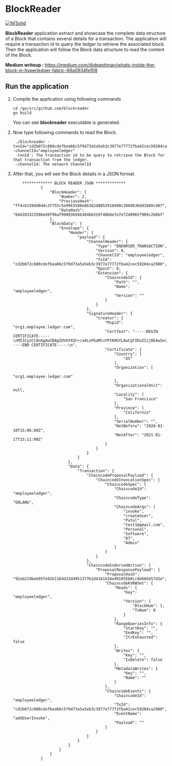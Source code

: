 <h1>BlockReader</h1>
<p><a href="https://www.hyperledger.org/projects/fabric"><img src="https://www.hyperledger.org/wp-content/uploads/2016/09/logo_hl_new.png" alt="N|Solid"></a></p>
<p><b>BlockReader</b> application extract and showcase the complete data structure of a Block that contains several details for a transaction. The application will require a transaction id to query the ledger to retrieve the associated block. Then the application will follow the Block data structure to read the content of the Block.</p>
<p><b>Medium writeup : </b><a href="https://medium.com/@deeptiman/whats-inside-the-block-in-hyperledger-fabric-69a0934fef08">https://medium.com/@deeptiman/whats-inside-the-block-in-hyperledger-fabric-69a0934fef08</a>


<h2> Run the application </h2>
<ol>
  <li> 
    Compile the application using following commands 
                
    cd /go/src/github.com/blockreader
    go build            
   
 You can see <b>blockreader</b> executable is generated.
  </li>
 
  <li>
  
   Now type following commands to read the Block.
  
   
                
     ./blockreader -txnId="cd2b072c880cdefbea66c5f9d73a5a5eb3c3977e77772fba42cec59204ca2980" -channelId="employeeledger"            
     -txnId : The transaction id to be query to retrieve the Block for that transaction from the ledger.
     -channelId: The network ChannelId
                
  
  </li>
  
  <li>
   After that, you will see the Block details in a JSON format.
       
        
        ************* BLOCK READER JSON ************* 
                {
                    "BlockHeader": {
                        "Number": 2,
                        "PreviousHash": "ff4c6159dd0d4c3f755c5e9963588e86362d8852918490c200d636dd1b60c407",
                        "DataHash": "64d10332350b4d9f9baf99093656b364b6319f40b6efe7e7240965f909c2b6bf"
                    },
                    "BlockData": {
                        "Envelope": {
                            "Header": {
                                "payload": {
                                    "ChannelHeader": {
                                        "Type": "ENDORSER_TRANSACTION",
                                        "Version": 0,
                                        "ChannelId": "employeeledger",
                                        "TxId": "cd2b072c880cdefbea66c5f9d73a5a5eb3c3977e77772fba42cec59204ca2980",
                                        "Epoch": 0,
                                        "Extension": {
                                            "ChaincodeId": {
                                                "Path": "",
                                                "Name": "employeeledger",
                                                "Version": ""
                                            }
                                        }
                                    },
                                    "SignatureHeader": {
                                        "Creator": {
                                            "Mspid": "org1.employee.ledger.com",
                                            "CertText": "-----BEGIN CERTIFICATE-----\nMIICyzCCAnGgAwIBAgIUVUY43C+/a4LxPGaMCuYPtKHGYLAwCgYIKoZIzj0EAwIw\ngYMxCzAJBgNVBAYTAlVTMRMwEQYDVQQIEwpDYWxpZm9ybmlhMRYwFAYDVQQHEw1T\nYW4gRnJhbmNpc2NvMSEwHwYDVQQKExhvcmcxLmVtcGxveWVlLmxlZGdlci5jb20x\nJDAiBgNVBAMTG2NhLm9yZzEuZW1wbG95ZWUubGVkZ2VyLmNvbTAeFw0yMDAxMTgx\nNTA2MDBaFw0yMTAxMTcxNTExMDBaMDYxGjALBgNVBAsTBHVzZXIwCwYDVQQLEwRv\ncmcxMRgwFgYDVQQDDA90ZXN0MUBnbWFpbC5jb20wWTATBgcqhkjOPQIBBggqhkjO\nPQMBBwNCAAQNfOKAY+2J9OdI8eAoLUeBArn8VnSIA8ElkzJdkHirDp0IRBc+j/4L\nTH/bgQnwsgNwijoWRdlCK+ZfNWcHolgyo4IBDTCCAQkwDgYDVR0PAQH/BAQDAgeA\nMAwGA1UdEwEB/wQCMAAwHQYDVR0OBBYEFGoRvg3MuNSfoAYtf/USag2NssxzMCsG\nA1UdIwQkMCKAIGDnIjkscY/5fSt5a+QeZtR7sLnSYbI6t10GiS1huLBJMCQGA1Ud\nEQQdMBuCGWRlZXB0aW1hbnBjLUxlbm92by1HNTAtNDUwdwYIKgMEBQYHCAEEa3si\nYXR0cnMiOnsiaGYuQWZmaWxpYXRpb24iOiJvcmcxIiwiaGYuRW5yb2xsbWVudElE\nIjoidGVzdDFAZ21haWwuY29tIiwiaGYuVHlwZSI6InVzZXIiLCJ1c2VybW9kZSI6\nIkFkbWluIn19MAoGCCqGSM49BAMCA0gAMEUCIQDzM4CaWqaux+Mko/iovrqOHkQS\noQqgkg8t+xaA7kirZwIgTst30Yee+IqzHGSbl7f07M/d3yOX3mvZsa1DFk3HoVI=\n-----END CERTIFICATE-----\n",
                                            "Certificate": {
                                                "Country": [
                                                    "US"
                                                ],
                                                "Organization": [
                                                    "org1.employee.ledger.com"
                                                ],
                                                "OrganizationalUnit": null,
                                                "Locality": [
                                                    "San Francisco"
                                                ],
                                                "Province": [
                                                    "California"
                                                ],
                                                "SerialNumber": "",
                                                "NotBefore": "2020-01-18T15:06:00Z",
                                                "NotAfter": "2021-01-17T15:11:00Z"
                                            }
                                        }
                                    }
                                }
                            },
                            "Data": {
                                "Transaction": {
                                    "ChaincodeProposalPayload": {
                                        "ChaincodeInvocationSpec": {
                                            "ChaincodeSpec": {
                                                "ChaincodeId": "employeeledger",
                                                "ChaincodeType": "GOLANG",
                                                "ChaincodeArgs": [
                                                    "invoke",
                                                    "createUser",
                                                    "Putul",
                                                    "test1@gmail.com",
                                                    "Personal",
                                                    "Software",
                                                    "87",
                                                    "Admin"
                                                ]
                                            }
                                        }
                                    },
                                    "ChaincodeEndorsedAction": {
                                        "ProposalResponsePayload": {
                                            "ProposalHash": "92eb219beb95fe92b1164d23d4951377b1d4161b34e491055b0cc4b66bb57d3e",
                                            "ChaincodeKVRWSet": {
                                                "Reads": {
                                                    "Key": "employeeledger",
                                                    "Version": {
                                                        "BlockNum": 1,
                                                        "TxNum": 0
                                                    }
                                                },
                                                "RangeQueriesInfo": {
                                                    "StartKey": "",
                                                    "EndKey": "",
                                                    "ItrExhausted": false
                                                },
                                                "Writes": {
                                                    "Key": "",
                                                    "IsDelete": false
                                                },
                                                "MetadataWrites": {
                                                    "Key": "",
                                                    "Name": ""
                                                }
                                            },
                                            "ChaincodeEvents": {
                                                "ChaincodeId": "employeeledger",
                                                "TxId": "cd2b072c880cdefbea66c5f9d73a5a5eb3c3977e77772fba42cec59204ca2980",
                                                "EventName": "addUserInvoke",
                                                "Payload": ""
                                            }
                                        }
                                    }
                                }
                            }
                        }
                    }
                }
        
  
  </li>
  

